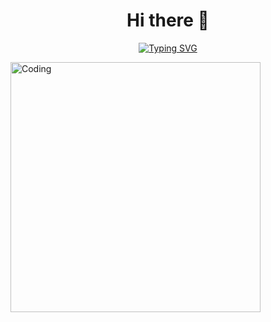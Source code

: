 <h1 align="center">Hi there 👋</h1> 
<p align="center">
<a href="https://git.io/typing-svg"><img src="https://readme-typing-svg.demolab.com?font=Jersey+15&size=40&pause=1000&color=61BF3A&random=false&width=435&lines=Hi!+I+am+Muneer+Ahmad.......;Hope+you+are+doing+well+!;Cyber+Security+Engineer+!;;" alt="Typing SVG" /></a>
 </p>

 <img align="center" alt="Coding" width="400" src="https://media4.giphy.com/media/v1.Y2lkPTc5MGI3NjExZ2RpeWlrcHk2c2ttZHhlano2M29wZHN2dm5taXJ5dGx0dTcxdWF2ZyZlcD12MV9pbnRlcm5hbF9naWZfYnlfaWQmY3Q9Zw/hun4DFmfnDId3lid5b/giphy.webp">
<!-- <div align="center">
    <a href="https://git.io/typing-svg"><img src="https://readme-typing-svg.herokuapp.com?font=FiraCode&size=24&duration=4500&color=06CAFF&center=true&width=550&lines=Hi!+I+am+M...;Hope+you+are+having+a+great+day!;Quality+Assurance+Engineer+from+Pakistan..;" alt="Kashif"></a>
</div> -->
<!--
**MuneerAhmad7/MuneerAhmad7** is a ✨ _special_ ✨ repository because its `README.md` (this file) appears on your GitHub profile.

Here are some ideas to get you started:

- 🔭 I’m currently working on ...
- 🌱 I’m currently learning ...
- 👯 I’m looking to collaborate on ...
- 🤔 I’m looking for help with ...
- 💬 Ask me about ...
- 📫 How to reach me: ...
- 😄 Pronouns: ...
- ⚡ Fun fact: ...
-->
